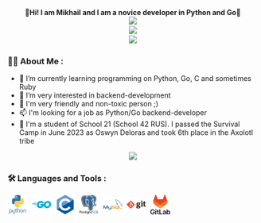 <div id="header" align="center">
  <b>💫Hi! I am Mikhail and I am a novice developer in Python and Go💫</b>
</div>
<div id="header" align="center">
  <img src="https://forum.diamondrp.ru/data/attachments/1836/1836455-3e5e06081be767faa1fe1cf6b6ccdaa1.jpg" width="600"/>
</div>
<div id="header" align="center">
  <img src="https://secretmag.ru/imgs/2019/11/18/16/3659961/8a659c9ba6fb1ed6e8078875fab7a62862fcb13c.gif" width="400"/>
</div>
<div id="header" align="center">
  <img src="https://forum.diamondrp.ru/data/attachments/1836/1836455-3e5e06081be767faa1fe1cf6b6ccdaa1.jpg" width="600"/>
</div>

### :man_technologist: About Me :

- 🌱 I’m currently learning programming on Python, Go, C and sometimes Ruby
- 🤔 I’m very interested in backend-development
- 👯 I'm very friendly and non-toxic person ;) 
- 📫 I'm looking for a job as Python/Go backend-developer
- 🧠 I'm a student of School 21 (School 42 RUS). I passed the Survival Camp in June 2023 as Oswyn Deloras and took 6th place in the Axolotl tribe
<div id="header" align="center">
  <img src="https://sun6-23.userapi.com/s/v1/if1/F_JbgEXQ5UXcG0Rc5-qVuKrgIe0UYZHiXGOFk0zXPCa5kLWZ38GfYIZihgPfJZed4UrQWDiN.jpg?size=1401x1401&quality=96&crop=49,49,1401,1401&ava=1" width="300"/>
</div>

### :hammer_and_wrench: Languages and Tools :
<div>
  <img src="https://raw.githubusercontent.com/devicons/devicon/1119b9f84c0290e0f0b38982099a2bd027a48bf1/icons/python/python-original-wordmark.svg" title="Python"  alt="Python" width="40" height="40"/>&nbsp;
  <img src="https://raw.githubusercontent.com/devicons/devicon/1119b9f84c0290e0f0b38982099a2bd027a48bf1/icons/go/go-original-wordmark.svg" title="Go"  alt="Go" width="40" height="40"/>&nbsp;
  <img src="https://raw.githubusercontent.com/devicons/devicon/1119b9f84c0290e0f0b38982099a2bd027a48bf1/icons/c/c-original.svg" title="C"  alt="C" width="40" height="40"/>&nbsp;
  <img src="https://raw.githubusercontent.com/devicons/devicon/1119b9f84c0290e0f0b38982099a2bd027a48bf1/icons/postgresql/postgresql-original-wordmark.svg" title="PostgreSQL"  alt="PostgreSQL" width="40" height="40"/>&nbsp;
  <img src="https://github.com/devicons/devicon/blob/master/icons/mysql/mysql-original-wordmark.svg" title="MySQL"  alt="MySQL" width="40" height="40"/>&nbsp;
  <img src="https://github.com/devicons/devicon/blob/master/icons/git/git-original-wordmark.svg" title="Git" **alt="Git" width="40" height="40"/>&nbsp
  <img src="https://raw.githubusercontent.com/devicons/devicon/1119b9f84c0290e0f0b38982099a2bd027a48bf1/icons/gitlab/gitlab-original-wordmark.svg" title="GitLab" **alt="GitLab" width="40" height="40"/>&nbsp
</div>
